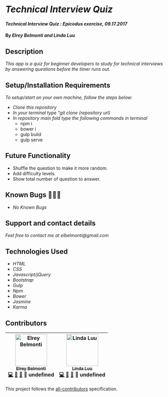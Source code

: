 # _Technical Interview Quiz_

#### _Technical Interview Quiz : Epicodus exercise, 09.17.2017_

#### By _**Elrey Belmonti and Linda Luu**_

## Description

_This app is a quiz for beginner developers to study for technical interviews by answering questions before the timer runs out._

## Setup/Installation Requirements
_To setup/start on your own machine, follow the steps below:_

* _Clone this repository_
* _In your terminal type "git clone (repository url)_
* _In repository main fold type the following commands in terminal_
  * npm i
  * bower i
  * gulp build
  * gulp serve

## Future Functionality

* Shuffle the question to make it more random.
* Add difficulty levels.
* Show total number of question to answer.

## Known Bugs 🐛🐛🐛

* _No Known Bugs_

## Support and contact details

_Feel free to contact me at elbelmonti@gmail.com_

## Technologies Used

* _HTML_
* _CSS_
* _Javascript/jQuery_
* _Bootstrap_
* _Gulp_
* _Npm_
* _Bower_
* _Jasmine_
* _Karma_

## Contributors

<!-- Contributors START
Elrey_Belmonti ElreyB https://github.com/ElreyB code doc bug design test
Linda_Luu tocodenow https://github.com/tocodenow code doc bug design test
Contributors END -->
<!-- Contributors table START -->
| <img src="https://avatars.githubusercontent.com/ElreyB?s=100" width="100" alt="Elrey Belmonti" /><br />[<sub>Elrey Belmonti</sub>](https://github.com/ElreyB)<br />[💻](https://github.com/ElreyB/timed-flash-cards/commits?author=ElreyB) [📖](https://github.com/ElreyB/timed-flash-cards/commits?author=ElreyB) [🐛](https://github.com/ElreyB/timed-flash-cards/issues?q=author%3AElreyB) 🎨 undefined | <img src="https://avatars.githubusercontent.com/tocodenow?s=100" width="100" alt="Linda Luu" /><br />[<sub>Linda Luu</sub>](https://github.com/tocodenow)<br />[💻](https://github.com/ElreyB/timed-flash-cards/commits?author=tocodenow) [📖](https://github.com/ElreyB/timed-flash-cards/commits?author=tocodenow) [🐛](https://github.com/ElreyB/timed-flash-cards/issues?q=author%3Atocodenow) 🎨 undefined |
| :---: | :---: |
<!-- Contributors table END -->
This project follows the [all-contributors](https://github.com/kentcdodds/all-contributors) specification.

